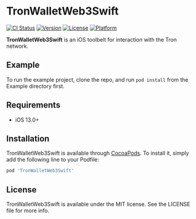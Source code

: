 # TronWalletWeb3Swift

[![CI Status](https://img.shields.io/travis/TronLink/TronWalletWeb3Swift.svg?style=flat)](https://travis-ci.org/TronLink/TronWalletWeb3Swift)
[![Version](https://img.shields.io/cocoapods/v/TronWalletWeb3Swift.svg?style=flat)](https://cocoapods.org/pods/TronWalletWeb3Swift)
[![License](https://img.shields.io/cocoapods/l/TronWalletWeb3Swift.svg?style=flat)](https://cocoapods.org/pods/TronWalletWeb3Swift)
[![Platform](https://img.shields.io/cocoapods/p/TronWalletWeb3Swift.svg?style=flat)](https://cocoapods.org/pods/TronWalletWeb3Swift)

**TronWalletWeb3Swift** is an iOS toolbelt for interaction with the Tron network.

## Example

To run the example project, clone the repo, and run `pod install` from the Example directory first.

## Requirements

- iOS 13.0+

## Installation

TronWalletWeb3Swift is available through [CocoaPods](https://cocoapods.org). To install
it, simply add the following line to your Podfile:

```ruby
pod 'TronWalletWeb3Swift'
```
## License

TronWalletWeb3Swift is available under the MIT license. See the LICENSE file for more info.

